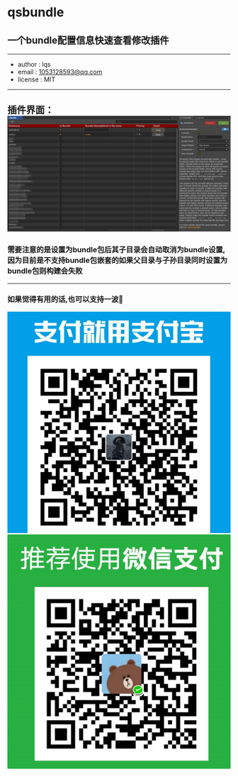 # qsbundle

## 一个bundle配置信息快速查看修改插件
---
- author : lqs
- email : 1053128593@qq.com
- license : MIT
---
插件界面：
![screenshot](./screenshot.jpg)
---
### 需要注意的是设置为bundle包后其子目录会自动取消为bundle设置,因为目前是不支持bundle包嵌套的如果父目录与子孙目录同时设置为bundle包则构建会失败

---
   
      
      
### 如果觉得有用的话,也可以支持一波:pray:

![alipay](./alipay.jpg)
![wechatpay](./wechatpay.jpg)
